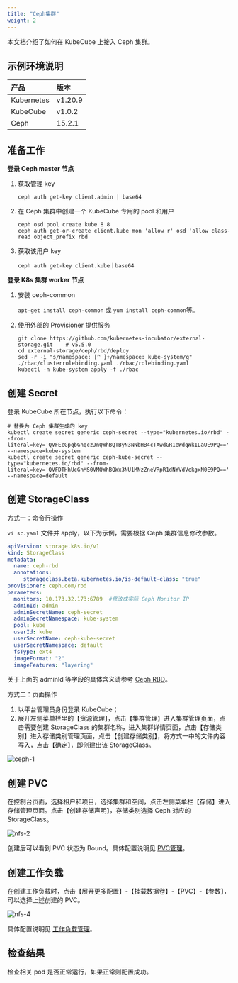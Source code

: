 ```yaml
---
title: "Ceph集群"
weight: 2
---
```


本文档介绍了如何在 KubeCube 上接入 Ceph 集群。

## 示例环境说明

| 产品           | 版本    |
| :-------------| :----   |
| Kubernetes    | v1.20.9 |
| KubeCube      | v1.0.2  |
| Ceph          | 15.2.1  |

## 准备工作

**登录 Ceph master 节点**

1. 获取管理 key

   ```
   ceph auth get-key client.admin | base64
   ```

2. 在 Ceph 集群中创建一个 KubeCube 专用的 pool 和用户

   ```ssh
   ceph osd pool create kube 8 8
   ceph auth get-or-create client.kube mon 'allow r' osd 'allow class-read object_prefix rbd
   ```

3. 获取该用户 key

   ```
   ceph auth get-key client.kube｜base64
   ```

**登录 K8s 集群 worker 节点**

1. 安装 ceph-common

   `apt-get install ceph-common` 或 `yum install ceph-common`等。

2. 使用外部的 Provisioner 提供服务

   ```
   git clone https://github.com/kubernetes-incubator/external-storage.git    # v5.5.0
   cd external-storage/ceph/rbd/deploy 
   sed -r -i "s/namespace: [^ ]+/namespace: kube-system/g" ./rbac/clusterrolebinding.yaml ./rbac/rolebinding.yaml 
   kubectl -n kube-system apply -f ./rbac
   ```

## 创建 Secret

登录 KubeCube 所在节点，执行以下命令：

```ssh
# 替换为 Ceph 集群生成的 key
kubectl create secret generic ceph-secret --type="kubernetes.io/rbd" --from-literal=key='QVFEcGpqbGhqczJnQWhBQTByN3NNbHB4cTAwdGR1eWdqWk1LaUE9PQ==' --namespace=kube-system
kubectl create secret generic ceph-kube-secret --type="kubernetes.io/rbd" --from-literal=key='QVFDTHhUcGhMS0VMQWhBQWx3NU1MNzZneVRpR1dNYVdVckgxN0E9PQ==' --namespace=default
```

## 创建 StorageClass

方式一：命令行操作

`vi sc.yaml` 文件并 apply，以下为示例，需要根据 Ceph 集群信息修改参数。

```yaml
apiVersion: storage.k8s.io/v1
kind: StorageClass
metadata:
  name: ceph-rbd
  annotations:
     storageclass.beta.kubernetes.io/is-default-class: "true"
provisioner: ceph.com/rbd
parameters:
  monitors: 10.173.32.173:6789  #修改成实际 Ceph Monitor IP
  adminId: admin
  adminSecretName: ceph-secret
  adminSecretNamespace: kube-system
  pool: kube
  userId: kube
  userSecretName: ceph-kube-secret
  userSecretNamespace: default
  fsType: ext4
  imageFormat: "2"
  imageFeatures: "layering"
```

关于上面的 adminId 等字段的具体含义请参考  [Ceph RBD](https://kubernetes.io/zh/docs/concepts/storage/storage-classes/#ceph-rbd)。

方式二：页面操作

1. 以平台管理员身份登录 KubeCube；
2. 展开左侧菜单栏里的【资源管理】，点击【集群管理】进入集群管理页面，点击需要创建  StorageClass 的集群名称，进入集群详情页面，点击【存储类别】进入存储类别管理页面，点击【创建存储类别】，将方式一中的文件内容写入，点击【确定】，即创建出该 StorageClass。

![ceph-1](/imgs/user-guide/network-storage/ceph/ceph-1.png)

## 创建 PVC

在控制台页面，选择租户和项目，选择集群和空间，点击左侧菜单栏【存储】进入存储管理页面。点击【创建存储声明】，存储类别选择 Ceph 对应的 StorageClass。

![nfs-2](/imgs/user-guide/network-storage/ceph/ceph-2.png)

创建后可以看到 PVC 状态为 Bound。具体配置说明见 [PVC管理](https://www.kubecube.io/docs/user-guide/ns-scoped-res/storage/pvc/)。

## 创建工作负载

在创建工作负载时，点击【展开更多配置】-【挂载数据卷】-【PVC】-【参数】，可以选择上述创建的 PVC。

![nfs-4](/imgs/user-guide/network-storage/nfs/nfs-4.png)

具体配置说明见 [工作负载管理](https://www.kubecube.io/docs/user-guide/ns-scoped-res/workload/)。

## 检查结果

检查相关 pod 是否正常运行，如果正常则配置成功。